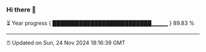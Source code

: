 ### Hi there 👋

⏳ Year progress { ██████████████████████████▁▁▁▁ } 89.83 %

---

⏰ Updated on Sun, 24 Nov 2024 18:16:39 GMT
